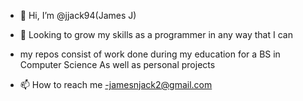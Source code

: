- 👋 Hi, I’m @jjack94(James J)

- 👀 Looking to grow my skills as a programmer in any way that I can
- my repos consist of work done during my education for a BS in Computer Science 
As well as personal projects 

- 📫 How to reach me -jamesnjack2@gmail.com
